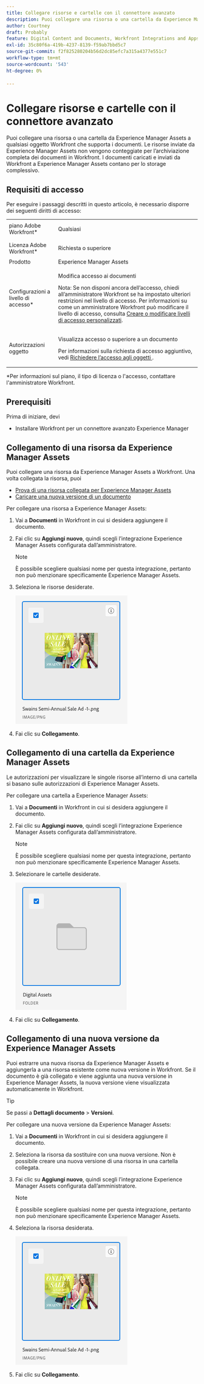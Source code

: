 ```yaml
---
title: Collegare risorse e cartelle con il connettore avanzato
description: Puoi collegare una risorsa o una cartella da Experience Manager Assets a qualsiasi oggetto Workfront che supporta i documenti.
author: Courtney
draft: Probably
feature: Digital Content and Documents, Workfront Integrations and Apps
exl-id: 35c80f6a-419b-4237-8139-f59ab7bbd5c7
source-git-commit: f2f825280204b56d2dc85efc7a315a4377e551c7
workflow-type: tm+mt
source-wordcount: '543'
ht-degree: 0%

---
```


# Collegare risorse e cartelle con il connettore avanzato

Puoi collegare una risorsa o una cartella da Experience Manager Assets a qualsiasi oggetto Workfront che supporta i documenti. Le risorse inviate da Experience Manager Assets non vengono conteggiate per l’archiviazione completa dei documenti in Workfront. I documenti caricati e inviati da Workfront a Experience Manager Assets contano per lo storage complessivo.

## Requisiti di accesso

Per eseguire i passaggi descritti in questo articolo, è necessario disporre dei seguenti diritti di accesso:

<table style="table-layout:auto"> 
 <col> 
 <col> 
 <tbody> 
  <tr> 
   <td role="rowheader">piano Adobe Workfront*</td> 
   <td> <p>Qualsiasi</p> </td> 
  </tr> 
  <tr> 
   <td role="rowheader">Licenza Adobe Workfront*</td> 
   <td> <p>Richiesta o superiore</p> </td> 
  </tr> 
  <tr> 
   <td role="rowheader">Prodotto</td> 
   <td>Experience Manager Assets </td> 
  </tr> 
  <tr> 
   <td role="rowheader">Configurazioni a livello di accesso*</td> 
   <td> <p>Modifica accesso ai documenti</p> <p>Nota: Se non disponi ancora dell’accesso, chiedi all’amministratore Workfront se ha impostato ulteriori restrizioni nel livello di accesso. Per informazioni su come un amministratore Workfront può modificare il livello di accesso, consulta <a href="../../../administration-and-setup/add-users/configure-and-grant-access/create-modify-access-levels.md" class="MCXref xref">Creare o modificare livelli di accesso personalizzati</a>.</p> </td> 
  </tr> 
  <tr> 
   <td role="rowheader">Autorizzazioni oggetto</td> 
   <td> <p>Visualizza accesso o superiore a un documento</p> <p>Per informazioni sulla richiesta di accesso aggiuntivo, vedi <a href="../../../workfront-basics/grant-and-request-access-to-objects/request-access.md" class="MCXref xref">Richiedere l’accesso agli oggetti </a>.</p> </td> 
  </tr> 
 </tbody> 
</table>

&#42;Per informazioni sul piano, il tipo di licenza o l&#39;accesso, contattare l&#39;amministratore Workfront.

## Prerequisiti

Prima di iniziare, devi

* Installare Workfront per un connettore avanzato Experience Manager

## Collegamento di una risorsa da Experience Manager Assets

Puoi collegare una risorsa da Experience Manager Assets a Workfront. Una volta collegata la risorsa, puoi

* [Prova di una risorsa collegata per Experience Manager Assets](../../../documents/workfront-and-experience-manager-integrations/workfront-for-experience-manager-enhanced-connector/enhanced-connector-proof-asset.md)
* [Caricare una nuova versione di un documento](../../../documents/managing-documents/upload-new-document-version.md)

Per collegare una risorsa a Experience Manager Assets:

1. Vai a **Documenti** in Workfront in cui si desidera aggiungere il documento.
1. Fai clic su **Aggiungi nuovo**, quindi scegli l’integrazione Experience Manager Assets configurata dall’amministratore.

   >[!NOTE]
   >
   >È possibile scegliere qualsiasi nome per questa integrazione, pertanto non può menzionare specificamente Experience Manager Assets.

1. Seleziona le risorse desiderate.

   ![](assets/select-an-asset.png)

1. Fai clic su **Collegamento**.

## Collegamento di una cartella da Experience Manager Assets

Le autorizzazioni per visualizzare le singole risorse all’interno di una cartella si basano sulle autorizzazioni di Experience Manager Assets.

Per collegare una cartella a Experience Manager Assets:

1. Vai a **Documenti** in Workfront in cui si desidera aggiungere il documento.
1. Fai clic su **Aggiungi nuovo**, quindi scegli l’integrazione Experience Manager Assets configurata dall’amministratore.

   >[!NOTE]
   >
   >È possibile scegliere qualsiasi nome per questa integrazione, pertanto non può menzionare specificamente Experience Manager Assets.

1. Selezionare le cartelle desiderate.

   ![](assets/select-a-folder.png)

1. Fai clic su **Collegamento**.

## Collegamento di una nuova versione da Experience Manager Assets

Puoi estrarre una nuova risorsa da Experience Manager Assets e aggiungerla a una risorsa esistente come nuova versione in Workfront. Se il documento è già collegato e viene aggiunta una nuova versione in Experience Manager Assets, la nuova versione viene visualizzata automaticamente in Workfront.

>[!TIP]
>
>Se passi a **Dettagli documento** > **Versioni**.

Per collegare una nuova versione da Experience Manager Assets:

1. Vai a **Documenti** in Workfront in cui si desidera aggiungere il documento.
1. Seleziona la risorsa da sostituire con una nuova versione. Non è possibile creare una nuova versione di una risorsa in una cartella collegata.
1. Fai clic su **Aggiungi nuovo**, quindi scegli l’integrazione Experience Manager Assets configurata dall’amministratore.

   >[!NOTE]
   >
   >È possibile scegliere qualsiasi nome per questa integrazione, pertanto non può menzionare specificamente Experience Manager Assets.

1. Seleziona la risorsa desiderata.

   ![](assets/select-an-asset.png)

1. Fai clic su **Collegamento**.

